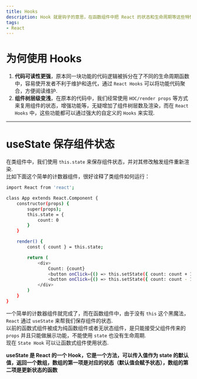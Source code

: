 ```yaml
---
title: Hooks
description: Hook 就是钩子的意思，在函数组件中把 React 的状态和生命周期等这些特性钩入进入，这就是 React 的 Hook.
tags: 
- React
---
```


# 为何使用 Hooks

1. **代码可读性更强**，原本同一块功能的代码逻辑被拆分在了不同的生命周期函数中，容易使开发者不利于维护和迭代，通过 ```React Hooks``` 可以将功能代码聚合，方便阅读维护.<br>
2. **组件树层级变浅**，在原本的代码中，我们经常使用 ```HOC/render props``` 等方式来复用组件的状态，增强功能等，无疑增加了组件树层数及渲染，而在 ```React Hooks``` 中，这些功能都可以通过强大的自定义的 ```Hooks``` 来实现.<br>

***

# useState 保存组件状态

在类组件中，我们使用 ```this.state``` 来保存组件状态，并对其修改触发组件重新渲染.<br>
比如下面这个简单的计数器组件，很好诠释了类组件如何运行：

```bash
import React from 'react';

class App extends React.Component {
    constructor(props) {
        super(props);
        this.state = {
            count: 0
        }
    }

    render() {
        const { count } = this.state;

        return (
            <div>
                Count: {count}
                <button onClick={() => this.setState({ count: count + 1 })}>+</button>
                <button onClick={() => this.setState({ count: count - 1 })}>-</button>
            </div>
        )
    }
}
```

一个简单的计数器组件就完成了，而在函数组件中，由于没有 ```this``` 这个黑魔法，```React``` 通过 ```useState``` 来帮我们保存组件的状态.<br>
以前的函数式组件被成为纯函数组件或者无状态组件，是只能接受父组件传来的 ```props``` 并且只能做展示功能，不能使用 ```state``` 也没有生命周期.<br>
现在 ```State Hook``` 可以让函数式组件使用状态.<br>

**useState 是 React 的一个 Hook，它是一个方法，可以传入值作为 state 的默认值，返回一个数组，数组的第一项是对应的状态（默认值会赋予状态），数组的第二项是更新状态的函数**
